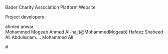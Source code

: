 Bader Charity Association Platform Website

Project developers :

ahmed anwar  
Mohammed Mogeab Ahmed Al-hajj(@MohammedMogeab)
Hafeez Shaheed
Ali Abdulsalam.... Mohammed Ali 


 
#![]()
